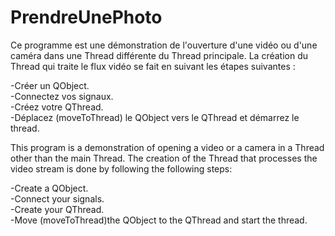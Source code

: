 # PrendreUnePhoto
Ce programme est une démonstration de l'ouverture d'une vidéo ou d'une caméra dans une Thread différente du Thread principale.
La création du Thread qui traite le flux vidéo se fait en suivant les étapes suivantes : 

-Créer un QObject.  
-Connectez vos signaux.  
-Créez votre QThread.     
-Déplacez (moveToThread) le QObject vers le QThread et démarrez le thread.

 

This program is a demonstration of opening a video or a camera in a Thread other than the main Thread.
The creation of the Thread that processes the video stream is done by following the following steps:

-Create a  QObject.   
-Connect your signals.    
-Create your QThread.   
-Move (moveToThread)the  QObject to the QThread and start the thread.
